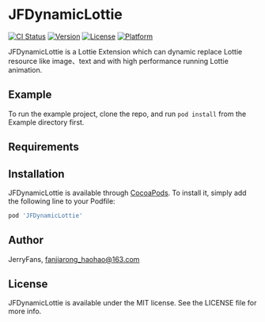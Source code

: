 # JFDynamicLottie

[![CI Status](https://img.shields.io/travis/JerryFans/JFDynamicLottie.svg?style=flat)](https://travis-ci.org/JerryFans/JFDynamicLottie)
[![Version](https://img.shields.io/cocoapods/v/JFDynamicLottie.svg?style=flat)](https://cocoapods.org/pods/JFDynamicLottie)
[![License](https://img.shields.io/cocoapods/l/JFDynamicLottie.svg?style=flat)](https://cocoapods.org/pods/JFDynamicLottie)
[![Platform](https://img.shields.io/cocoapods/p/JFDynamicLottie.svg?style=flat)](https://cocoapods.org/pods/JFDynamicLottie)

JFDynamicLottie is a Lottie Extension which can dynamic replace Lottie resource like image、text and with high performance running Lottie animation.

## Example

To run the example project, clone the repo, and run `pod install` from the Example directory first.

## Requirements

## Installation

JFDynamicLottie is available through [CocoaPods](https://cocoapods.org). To install
it, simply add the following line to your Podfile:

```ruby
pod 'JFDynamicLottie'
```

## Author

JerryFans, fanjiarong_haohao@163.com

## License

JFDynamicLottie is available under the MIT license. See the LICENSE file for more info.

